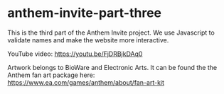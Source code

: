# anthem-invite-part-three
This is the third part of the Anthem Invite project. We use Javascript to validate names and make the website more interactive.

YouTube video: https://youtu.be/FjDRBjkDAq0

Artwork belongs to BioWare and Electronic Arts. It can be found the the Anthem fan art package here:
https://www.ea.com/games/anthem/about/fan-art-kit

